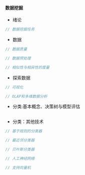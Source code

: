 #### **数据挖掘**

* 绪论

```js
// 数据挖掘任务
```

* 数据

```js
// 数据质量

// 数据预处理

// 相似性与相异性的度量
```

* 探索数据

```js
// 可视化

// OLAP和多维数据分析
```

* 分类:基本概念、决策树与模型评估

```js

```

* 分类：其他技术

```js
// 基于规则的分类器

// 最近邻分类器

// 贝叶斯分类器

// 人工神经网络

// 支持向量机
```



